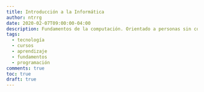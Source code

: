 ```yaml
---
title: Introducción a la Informática
author: ntrrg
date: 2020-02-07T09:00:00-04:00
description: Fundamentos de la computación. Orientado a personas sin conocimientos previo, pero también puede ser interesante para los que ya están familiarizados con la tecnología.
tags:
  - tecnología
  - cursos
  - aprendizaje
  - fundamentos
  - programación
comments: true
toc: true
draft: true
---
```



